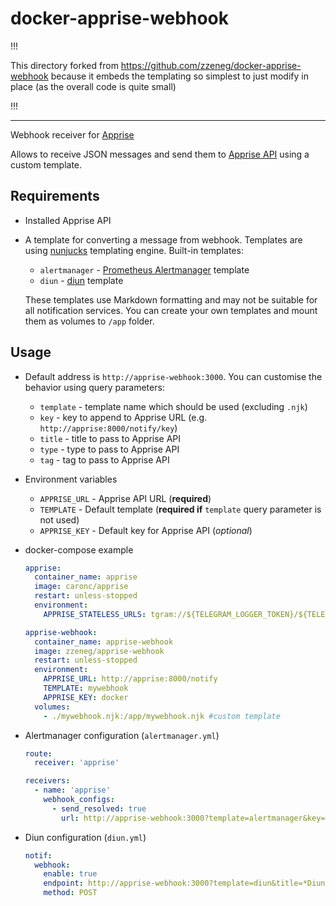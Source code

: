 # docker-apprise-webhook

!!!

This directory forked from https://github.com/zzeneg/docker-apprise-webhook because
it embeds the templating so simplest to just modify in place (as the overall code
is quite small)

!!!

---

Webhook receiver for [Apprise](https://github.com/caronc/apprise)

Allows to receive JSON messages and send them to [Apprise API](https://github.com/caronc/apprise-api) using a custom template.

## Requirements
- Installed Apprise API
- A template for converting a message from webhook. Templates are using [nunjucks](https://mozilla.github.io/nunjucks/) templating engine.
  Built-in templates:
  - `alertmanager` - [Prometheus Alertmanager](https://github.com/prometheus/alertmanager) template
  - `diun` - [diun](https://github.com/crazy-max/diun) template

  These templates use Markdown formatting and may not be suitable for all notification services. You can create your own templates and mount them as volumes to `/app` folder.


## Usage
- Default address is `http://apprise-webhook:3000`. You can customise the behavior using query parameters:
  - `template` - template name which should be used (excluding `.njk`)
  - `key` - key to append to Apprise URL (e.g. `http://apprise:8000/notify/key`)
  - `title` - title to pass to Apprise API
  - `type` - type to pass to Apprise API
  - `tag` - tag to pass to Apprise API
- Environment variables
  - `APPRISE_URL` - Apprise API URL (**required**)
  - `TEMPLATE` - Default template (**required if** `template` query parameter is not used)
  - `APPRISE_KEY` - Default key for Apprise API (*optional*)

- docker-compose example
  ```yaml
  apprise:
    container_name: apprise
    image: caronc/apprise
    restart: unless-stopped
    environment:
      APPRISE_STATELESS_URLS: tgram://${TELEGRAM_LOGGER_TOKEN}/${TELEGRAM_LOGGER_CHATID}?format=markdown

  apprise-webhook:
    container_name: apprise-webhook
    image: zzeneg/apprise-webhook
    restart: unless-stopped
    environment:
      APPRISE_URL: http://apprise:8000/notify
      TEMPLATE: mywebhook
      APPRISE_KEY: docker
    volumes:
      - ./mywebhook.njk:/app/mywebhook.njk #custom template
  ```
- Alertmanager configuration (`alertmanager.yml`)
  ```yaml
  route:
    receiver: 'apprise'

  receivers:
    - name: 'apprise'
      webhook_configs:
        - send_resolved: true
          url: http://apprise-webhook:3000?template=alertmanager&key=logger
  ```
- Diun configuration (`diun.yml`)
  ```yaml
  notif:
    webhook:
      enable: true
      endpoint: http://apprise-webhook:3000?template=diun&title=*Diun*
      method: POST
  ```
